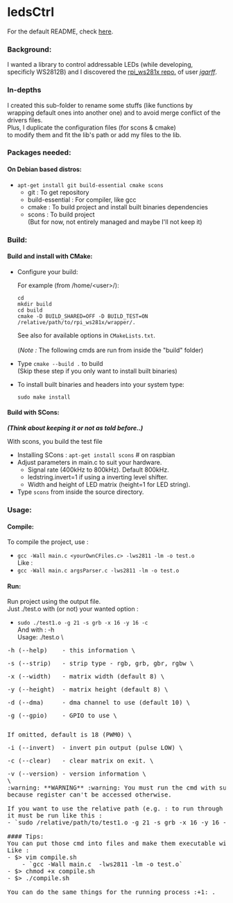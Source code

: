 ledsCtrl
========

For the default README, check [here](../README.md).

### Background:
I wanted a library to control addressable LEDs (while developing, \
specificly WS2812B) and I discovered the [rpi_ws281x repo.](https://github.com/jgarff/rpi_ws281x) of user [_jgarff_](https://github.com/jgarff).

### In-depths
I created this sub-folder to rename some stuffs (like functions by \
wrapping default ones into another one) and to avoid merge conflict of the \
drivers files. \
Plus, I duplicate the configuration files (for scons & cmake) \
to modify them and fit the lib's path or add my files to the lib.

### Packages needed:

#### On Debian based distros:
- `apt-get install git build-essential cmake scons`
  - git : To get repository
  - build-essential : For compiler, like gcc
  - cmake : To build project and install built binaries dependencies
  - scons : To build project \
  (But for now, not entirely managed and maybe I'll not keep it)

### Build:

#### Build and install with CMake:

- Configure your build:

  For example (from /home/\<user\>/):
  ```
  cd
  mkdir build
  cd build
  cmake -D BUILD_SHARED=OFF -D BUILD_TEST=ON /relative/path/to/rpi_ws281x/wrapper/.
  ```
  See also for available options in `CMakeLists.txt`. \
\
(_Note :_ The following cmds are run from inside the "build" folder)
- Type `cmake --build .` to build \
(Skip these step if you only want to install built binaries)
- To install built binaries and headers into your system type:
  ```
  sudo make install
  ```

#### Build with SCons: 
**_(Think about keeping it or not as told before..)_**

With scons, you build the test file
- Installing SCons : `apt-get install scons` # on raspbian
- Adjust parameters in main.c to suit your hardware.
  - Signal rate (400kHz to 800kHz).  Default 800kHz.
  - ledstring.invert=1 if using a inverting level shifter.
  - Width and height of LED matrix (height=1 for LED string).
- Type `scons` from inside the source directory.

### Usage:

#### Compile:
To compile the project, use :
- `gcc -Wall main.c <yourOwnCFiles.c> -lws2811 -lm -o test.o` \
Like : 
- `gcc -Wall main.c argsParser.c -lws2811 -lm -o test.o`

#### Run:
Run project using the output file. \
Just ./test.o with (or not) your wanted option :
- `sudo ./test1.o -g 21 -s grb -x 16 -y 16 -c`
\
And with : -h \
Usage: ./test.o \
<pre>-h (--help)    - this information \
<pre>-s (--strip)   - strip type - rgb, grb, gbr, rgbw \
<pre>-x (--width)   - matrix width (default 8) \
<pre>-y (--height)  - matrix height (default 8) \
<pre>-d (--dma)     - dma channel to use (default 10) \
<pre>-g (--gpio)    - GPIO to use \
<pre><pre>If omitted, default is 18 (PWM0) \
<pre>-i (--invert)  - invert pin output (pulse LOW) \
<pre>-c (--clear)   - clear matrix on exit. \
<pre>-v (--version) - version information \
\
:warning: **WARNING** :warning: You must run the cmd with sudo (OR as root), \
because register can't be accessed otherwise.

If you want to use the relative path (e.g. : to run through crontab), \
it must be run like this :
- `sudo /relative/path/to/test1.o -g 21 -s grb -x 16 -y 16 -c`

#### Tips:
You can put those cmd into files and make them executable with chmod.
Like :
- $> vim compile.sh
	- `gcc -Wall main.c <yourOwnCFiles.c> -lws2811 -lm -o test.o`
- $> chmod +x compile.sh
- $> ./compile.sh

You can do the same things for the running process :+1: .
